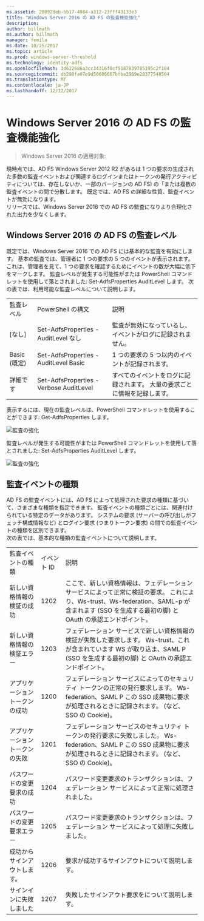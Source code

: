 ```yaml
---
ms.assetid: 208928eb-bb17-4984-a312-23fff43133e3
title: "Windows Server 2016 の AD FS の監査機能強化"
description: 
author: billmath
ms.author: billmath
manager: femila
ms.date: 10/25/2017
ms.topic: article
ms.prod: windows-server-threshold
ms.technology: identity-adfs
ms.openlocfilehash: 3d622686a3cc34316f0cf5187839785195c2f104
ms.sourcegitcommit: db290fa07e9d50686667bfba3969e20377548504
ms.translationtype: MT
ms.contentlocale: ja-JP
ms.lasthandoff: 12/12/2017
---
```

# <a name="auditing-enhancements-to-ad-fs-in-windows-server-2016"></a>Windows Server 2016 の AD FS の監査機能強化

>Windows Server 2016 の適用対象:

現時点では、AD FS Windows Server 2012 R2 があるは 1 つの要求の生成された多数の監査イベントおよび関連するログインまたはトークンの発行アクティビティについては、存在しないか、一部のバージョンの AD FS) の「または複数の監査イベントの間で分散します。 既定では、AD FS の詳細な性質、監査イベントが無効になります。  
    リリースでは、Windows Server 2016 での AD FS の監査になりより合理化された出力を少なくします。  
  
## <a name="auditing-levels-in-ad-fs-for-windows-server-2016"></a>Windows Server 2016 の AD FS の監査レベル  
既定では、Windows Server 2016 での AD FS には基本的な監査を有効にします。  基本の監査では、管理者に 1 つの要求の 5 つのイベントが表示されます。  これは、管理者を見て、1 つの要求を確認するためにイベントの数が大幅に低下をマークします。   監査レベルが発生する可能性がまたは PowerShell コマンドレットを使用して落とされました: Set-AdfsProperties AuditLevel します。  次の表では、利用可能な監査レベルについて説明します。  
  
||||  
|-|-|-|  
|監査レベル|PowerShell の構文|説明|  
|[なし]|Set-AdfsProperties - AuditLevel なし|監査が無効になっているし、イベントがログに記録されません。|  
|Basic (既定)|Set-AdfsProperties - AuditLevel Basic|1 つの要求の 5 つ以内のイベントが記録されます。|  
|詳細です|Set-AdfsProperties - Verbose AuditLevel|すべてのイベントをログに記録されます。  大量の要求ごとに情報を記録します。|  
  
表示するには、現在の監査レベルは、PowerShell コマンドレットを使用することができます: Get-AdfsProperties します。  
  
![監査の強化](media/Auditing-Enhancements-to-AD-FS-in-Windows-Server-2016/ADFS_Audit_1.PNG)  
  
監査レベルが発生する可能性がまたは PowerShell コマンドレットを使用して落とされました: Set-AdfsProperties AuditLevel します。  
  
![監査の強化](media/Auditing-Enhancements-to-AD-FS-in-Windows-Server-2016/ADFS_Audit_2.png)  
  
## <a name="types-of-audit-events"></a>監査イベントの種類  
AD FS の監査イベントには、AD FS によって処理された要求の種類に基づいて、さまざまな種類を指定できます。 監査イベントの種類ごとには、関連付けられている特定のデータがあります。  システムの要求 (サーバーの呼び出しがフェッチ構成情報など) とログイン要求 (つまりトークン要求) の間での監査イベントの種類を区別できます。    
  次の表では、基本的な種類の監査イベントについて説明します。  
  
||||  
|-|-|-|  
|監査イベントの種類|イベント ID|説明|  
|新しい資格情報の検証の成功|1202|ここで、新しい資格情報は、フェデレーション サービスによって正常に検証の要求。 これにより、Ws-trust、Ws-federation、SAML-p が含まれます (SSO を生成する最初の脚) と OAuth の承認エンドポイント。|  
|新しい資格情報の検証エラー|1203|フェデレーション サービスで新しい資格情報の検証が失敗した要求します。 Ws-trust、これが含まれています WS が取り込ま、SAML P (SSO を生成する最初の脚) と OAuth の承認エンドポイント。|  
|アプリケーション トークンの成功|1200|フェデレーション サービスによってのセキュリティ トークンの正常の発行要求します。 Ws-federation、SAML P この SSO 成果物に要求が処理されるときに記録されます。 (など、SSO の Cookie)。|  
|アプリケーション トークンの失敗|1201|フェデレーション サービスのセキュリティ トークンの発行要求に失敗しました。 Ws-federation、SAML P この SSO 成果物に要求が処理されるときに記録されます。 (など、SSO の Cookie)。|  
|パスワードの変更要求の成功|1204|パスワード変更要求のトランザクションは、フェデレーション サービスによって正常に処理されました。|  
|パスワードの変更要求エラー|1205|パスワード変更要求のトランザクションは、フェデレーション サービスによって処理に失敗しました。| 
|成功からサインアウトします。|1206|要求が成功するサインアウトについて説明します。|  
|サインインに失敗しました|1207|失敗したサインアウト要求をについて説明します。|  

  


